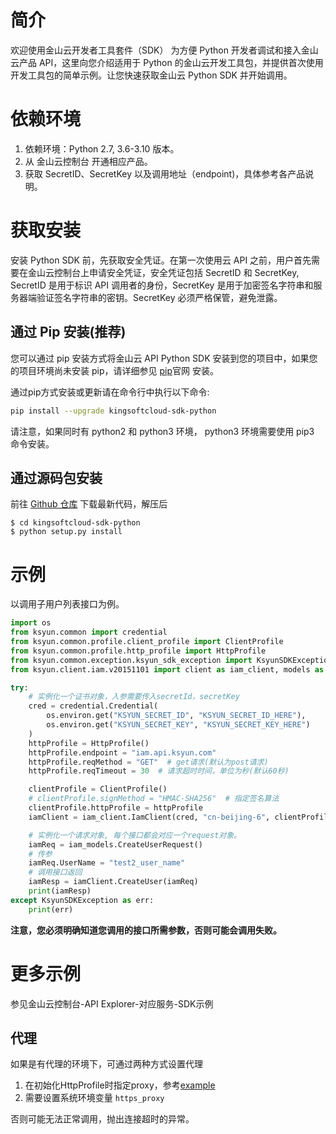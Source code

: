 # 简介
欢迎使用金山云开发者工具套件（SDK）
为方便 Python 开发者调试和接入金山云产品 API，这里向您介绍适用于 Python 的金山云开发工具包，并提供首次使用开发工具包的简单示例。让您快速获取金山云 Python SDK 并开始调用。

# 依赖环境

1. 依赖环境：Python 2.7, 3.6-3.10 版本。
2. 从 金山云控制台 开通相应产品。
3. 获取 SecretID、SecretKey 以及调用地址（endpoint)，具体参考各产品说明。

# 获取安装

安装 Python SDK 前，先获取安全凭证。在第一次使用云 API 之前，用户首先需要在金山云控制台上申请安全凭证，安全凭证包括 SecretID 和 SecretKey, SecretID 是用于标识 API 调用者的身份，SecretKey 是用于加密签名字符串和服务器端验证签名字符串的密钥。SecretKey 必须严格保管，避免泄露。

## 通过 Pip 安装(推荐)

您可以通过 pip 安装方式将金山云 API Python SDK 安装到您的项目中，如果您的项目环境尚未安装 pip，请详细参见 [pip](https://pip.pypa.io/en/stable/installing/?spm=a3c0i.o32026zh.a3.6.74134958lLSo6o)官网 安装。

通过pip方式安装或更新请在命令行中执行以下命令:

```bash
pip install --upgrade kingsoftcloud-sdk-python
```

请注意，如果同时有 python2 和 python3 环境， python3 环境需要使用 pip3 命令安装。

## 通过源码包安装

前往 [Github 仓库](https://github.com/kingsoftcloud/sdk-python) 下载最新代码，解压后

    $ cd kingsoftcloud-sdk-python
    $ python setup.py install

# 示例

以调用子用户列表接口为例。

```python
import os
from ksyun.common import credential
from ksyun.common.profile.client_profile import ClientProfile
from ksyun.common.profile.http_profile import HttpProfile
from ksyun.common.exception.ksyun_sdk_exception import KsyunSDKException
from ksyun.client.iam.v20151101 import client as iam_client, models as iam_models

try:
    # 实例化一个证书对象，入参需要传入secretId，secretKey
    cred = credential.Credential(
        os.environ.get("KSYUN_SECRET_ID", "KSYUN_SECRET_ID_HERE"),
        os.environ.get("KSYUN_SECRET_KEY", "KSYUN_SECRET_KEY_HERE")
    )
    httpProfile = HttpProfile()
    httpProfile.endpoint = "iam.api.ksyun.com"
    httpProfile.reqMethod = "GET"  # get请求(默认为post请求)
    httpProfile.reqTimeout = 30  # 请求超时时间，单位为秒(默认60秒)

    clientProfile = ClientProfile()
    # clientProfile.signMethod = "HMAC-SHA256"  # 指定签名算法
    clientProfile.httpProfile = httpProfile
    iamClient = iam_client.IamClient(cred, "cn-beijing-6", clientProfile)

    # 实例化一个请求对象, 每个接口都会对应一个request对象。
    iamReq = iam_models.CreateUserRequest()
    # 传参
    iamReq.UserName = "test2_user_name"
    # 调用接口返回
    iamResp = iamClient.CreateUser(iamReq)
    print(iamResp)
except KsyunSDKException as err:
    print(err)

```

**注意，您必须明确知道您调用的接口所需参数，否则可能会调用失败。**

# 更多示例
参见金山云控制台-API Explorer-对应服务-SDK示例

## 代理

如果是有代理的环境下，可通过两种方式设置代理

1. 在初始化HttpProfile时指定proxy，参考[example](https://github.com/ksyun/ksyun-sdk-python/blob/master/examples/cvm/v20170312/describe_zones.py)
2. 需要设置系统环境变量 `https_proxy`

否则可能无法正常调用，抛出连接超时的异常。